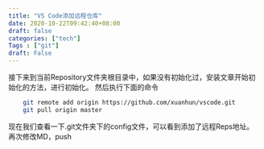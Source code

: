 ```yaml
---
title: "VS Code添加远程仓库"
date: 2020-10-22T09:42:40+08:00
draft: false
categories: ["tech"]
Tags : ["git"]
draft: False
---
```


接下来到当前Repository文件夹根目录中，如果没有初始化过，安装文章开始初始化的方法，进行初始化。 然后执行下面的命令
```bash
    git remote add origin https://github.com/xuanhun/vscode.git
    git pull origin master
 ```

现在我们查看一下.git文件夹下的config文件，可以看到添加了远程Reps地址。
再次修改MD，push